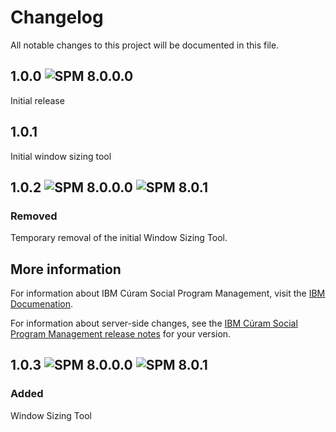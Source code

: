 # Changelog
All notable changes to this project will be documented in this file.

## 1.0.0 ![SPM 8.0.0.0](https://img.shields.io/badge/-SPM_8.0.0.0-green)
Initial release 

## 1.0.1
Initial window sizing tool

## 1.0.2 ![SPM 8.0.0.0](https://img.shields.io/badge/-SPM_8.0.0.0-green) ![SPM 8.0.1](https://img.shields.io/badge/-SPM_8.0.1-green)
### Removed 
Temporary removal of the initial Window Sizing Tool.

## More information 

For information about IBM Cúram Social Program Management, visit the [IBM Documenation](https://www.ibm.com/docs/en/spm/8.0.1).

For information about server-side changes, see the [IBM Cúram Social Program Management release notes](https://www-01.ibm.com/support/docview.wss?uid=swg27037963) for your version.

## 1.0.3 ![SPM 8.0.0.0](https://img.shields.io/badge/-SPM_8.0.0.0-green) ![SPM 8.0.1](https://img.shields.io/badge/-SPM_8.0.1-green)
### Added
Window Sizing Tool
